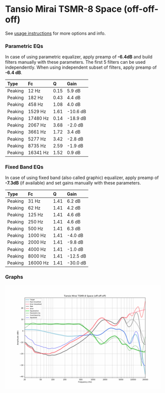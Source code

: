 # Tansio Mirai TSMR-8 Space (off-off-off)
See [usage instructions](https://github.com/jaakkopasanen/AutoEq#usage) for more options and info.

### Parametric EQs
In case of using parametric equalizer, apply preamp of **-6.4dB** and build filters manually
with these parameters. The first 5 filters can be used independently.
When using independent subset of filters, apply preamp of **-6.4 dB**.

| Type    | Fc       |    Q | Gain     |
|:--------|:---------|:-----|:---------|
| Peaking | 12 Hz    | 0.15 | 5.9 dB   |
| Peaking | 182 Hz   | 0.43 | 4.4 dB   |
| Peaking | 458 Hz   | 1.08 | 4.0 dB   |
| Peaking | 1529 Hz  | 1.61 | -10.6 dB |
| Peaking | 17480 Hz | 0.14 | -18.9 dB |
| Peaking | 2067 Hz  | 3.68 | -2.0 dB  |
| Peaking | 3661 Hz  | 1.72 | 3.4 dB   |
| Peaking | 5277 Hz  | 3.42 | -2.8 dB  |
| Peaking | 8735 Hz  | 2.59 | -1.9 dB  |
| Peaking | 16341 Hz | 1.52 | 0.9 dB   |

### Fixed Band EQs
In case of using fixed band (also called graphic) equalizer, apply preamp of **-7.3dB**
(if available) and set gains manually with these parameters.

| Type    | Fc       |    Q | Gain     |
|:--------|:---------|:-----|:---------|
| Peaking | 31 Hz    | 1.41 | 6.2 dB   |
| Peaking | 62 Hz    | 1.41 | 4.2 dB   |
| Peaking | 125 Hz   | 1.41 | 4.6 dB   |
| Peaking | 250 Hz   | 1.41 | 4.6 dB   |
| Peaking | 500 Hz   | 1.41 | 6.3 dB   |
| Peaking | 1000 Hz  | 1.41 | -4.0 dB  |
| Peaking | 2000 Hz  | 1.41 | -9.8 dB  |
| Peaking | 4000 Hz  | 1.41 | -1.0 dB  |
| Peaking | 8000 Hz  | 1.41 | -12.5 dB |
| Peaking | 16000 Hz | 1.41 | -30.0 dB |

### Graphs
![](./Tansio%20Mirai%20TSMR-8%20Space%20(off-off-off).png)